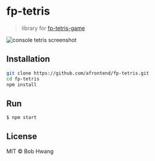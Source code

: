 # fp-tetris
> library for [fp-tetris-game](https://github.com/afrontend/fp-tetris-game)

![console tetris screenshot](https://agvim.files.wordpress.com/2019/03/fp-tetris.png "console tetris screenshot")

## Installation

```sh
git clone https://github.com/afrontend/fp-tetris.git
cd fp-tetris
npm install
```

## Run

```sh
$ npm start
```

## License

MIT © Bob Hwang
